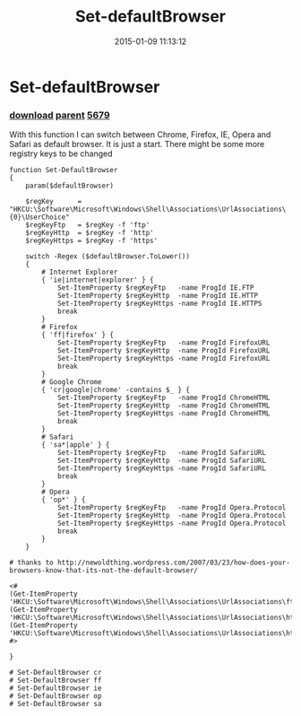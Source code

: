 ﻿---
pid:            5678
parent:         5677
children:       5679
poster:         Andy Myatt
title:          Set-defaultBrowser
date:           2015-01-09 11:13:12
description:    With this function I can switch between Chrome, Firefox, IE, Opera and Safari as default browser. It is just a start. There might be some more registry keys to be changed
format:         posh
---

# Set-defaultBrowser

### [download](5678.ps1) [parent](5677.md) [5679](5679.md)

With this function I can switch between Chrome, Firefox, IE, Opera and Safari as default browser. It is just a start. There might be some more registry keys to be changed

```posh
function Set-DefaultBrowser
{
    param($defaultBrowser)

    $regKey      = "HKCU:\Software\Microsoft\Windows\Shell\Associations\UrlAssociations\{0}\UserChoice"
    $regKeyFtp   = $regKey -f 'ftp'
    $regKeyHttp  = $regKey -f 'http'
    $regKeyHttps = $regKey -f 'https'

    switch -Regex ($defaultBrowser.ToLower())
    {
        # Internet Explorer
        { 'ie|internet|explorer' } {
            Set-ItemProperty $regKeyFtp   -name ProgId IE.FTP
            Set-ItemProperty $regKeyHttp  -name ProgId IE.HTTP
            Set-ItemProperty $regKeyHttps -name ProgId IE.HTTPS
            break
        }
        # Firefox
        { 'ff|firefox' } {
            Set-ItemProperty $regKeyFtp   -name ProgId FirefoxURL
            Set-ItemProperty $regKeyHttp  -name ProgId FirefoxURL
            Set-ItemProperty $regKeyHttps -name ProgId FirefoxURL
            break
        }
        # Google Chrome
        { 'cr|google|chrome' -contains $_ } {
            Set-ItemProperty $regKeyFtp   -name ProgId ChromeHTML
            Set-ItemProperty $regKeyHttp  -name ProgId ChromeHTML
            Set-ItemProperty $regKeyHttps -name ProgId ChromeHTML
            break
        }
        # Safari
        { 'sa*|apple' } {
            Set-ItemProperty $regKeyFtp   -name ProgId SafariURL
            Set-ItemProperty $regKeyHttp  -name ProgId SafariURL
            Set-ItemProperty $regKeyHttps -name ProgId SafariURL
            break
        }
        # Opera
        { 'op*' } {
            Set-ItemProperty $regKeyFtp   -name ProgId Opera.Protocol
            Set-ItemProperty $regKeyHttp  -name ProgId Opera.Protocol
            Set-ItemProperty $regKeyHttps -name ProgId Opera.Protocol
            break
        }
    } 
    
# thanks to http://newoldthing.wordpress.com/2007/03/23/how-does-your-browsers-know-that-its-not-the-default-browser/
        
<#
(Get-ItemProperty 'HKCU:\Software\Microsoft\Windows\Shell\Associations\UrlAssociations\ftp\UserChoice').ProgId
(Get-ItemProperty 'HKCU:\Software\Microsoft\Windows\Shell\Associations\UrlAssociations\http\UserChoice').ProgId
(Get-ItemProperty 'HKCU:\Software\Microsoft\Windows\Shell\Associations\UrlAssociations\https\UserChoice').ProgId
#>

}

# Set-DefaultBrowser cr
# Set-DefaultBrowser ff
# Set-DefaultBrowser ie
# Set-DefaultBrowser op
# Set-DefaultBrowser sa
```
